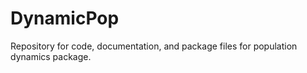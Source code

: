 # DynamicPop
Repository for code, documentation, and package files for population dynamics package.
